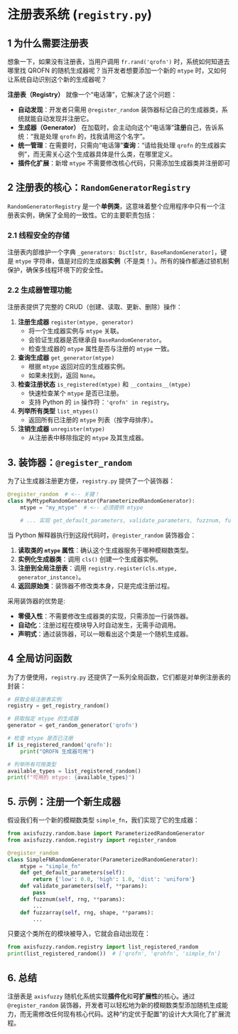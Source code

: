 # 注册表系统 (`registry.py`)

## 1 为什么需要注册表

想象一下，如果没有注册表，当用户调用 `fr.rand('qrofn')` 时，系统如何知道去哪里找 QROFN 的随机生成器呢？当开发者想要添加一个新的 `mtype` 时，又如何让系统自动识别这个新的生成器呢？

**注册表（Registry）** 就像一个“电话簿”，它解决了这个问题：

- **自动发现**：开发者只需用 `@register_random` 装饰器标记自己的生成器类，系统就能自动发现并注册它。
- **生成器（Generator）** 在加载时，会主动向这个“电话簿”**注册**自己，告诉系统：“我是处理 `qrofn` 的，找我请用这个名字”。
- **统一管理**：在需要时，只需向“电话簿”**查询**：“请给我处理 `qrofn` 的生成器实例”，而无需关心这个生成器具体是什么类，在哪里定义。
- **插件化扩展**：新增 `mtype` 不需要修改核心代码，只需添加生成器类并注册即可

## 2 注册表的核心：`RandomGeneratorRegistry`

`RandomGeneratorRegistry` 是一个**单例类**，这意味着整个应用程序中只有一个注册表实例，确保了全局的一致性。它的主要职责包括：

### 2.1 线程安全的存储

注册表内部维护一个字典 `_generators: Dict[str, BaseRandomGenerator]`，键是 `mtype` 字符串，值是对应的生成器**实例**（不是类！）。所有的操作都通过锁机制保护，确保多线程环境下的安全性。

### 2.2 生成器管理功能

注册表提供了完整的 CRUD（创建、读取、更新、删除）操作：
1. **注册生成器** `register(mtype, generator)`
    - 将一个生成器实例与 `mtype` 关联。
    - 会验证生成器是否继承自 `BaseRandomGenerator`。
    - 检查生成器的 `mtype` 属性是否与注册的 `mtype` 一致。
2. **查询生成器** `get_generator(mtype)`
    - 根据 `mtype` 返回对应的生成器实例。
    - 如果未找到，返回 `None`。
3. **检查注册状态** `is_registered(mtype)` 和 `__contains__(mtype)`
    - 快速检查某个 `mtype` 是否已注册。
    - 支持 Python 的 `in` 操作符：`'qrofn' in registry`。
4. **列举所有类型** `list_mtypes()`
    - 返回所有已注册的 `mtype` 列表（按字母排序）。
5. **注销生成器** `unregister(mtype)`
    - 从注册表中移除指定的 `mtype` 及其生成器。
## 3. 装饰器：`@register_random`

为了让生成器注册更方便，`registry.py` 提供了一个装饰器：

```python
@register_random  # <-- 关键！
class MyMtypeRandomGenerator(ParameterizedRandomGenerator):
    mtype = "my_mtype"  # <-- 必须提供 mtype

    # ... 实现 get_default_parameters, validate_parameters, fuzznum, fuzzarray...
```

当 Python 解释器执行到这段代码时，`@register_random` 装饰器会：
1. **读取类的 `mtype` 属性**：确认这个生成器服务于哪种模糊数类型。
2. **实例化生成器类**：调用 `cls()` 创建一个生成器实例。
3. **注册到全局注册表**：调用 `registry.register(cls.mtype, generator_instance)`。
4. **返回原始类**：装饰器不修改类本身，只是完成注册过程。

采用装饰器的优势是:
- **零侵入性**：不需要修改生成器类的实现，只需添加一行装饰器。
- **自动化**：注册过程在模块导入时自动发生，无需手动调用。
- **声明式**：通过装饰器，可以一眼看出这个类是一个随机生成器。

## 4 全局访问函数

为了方便使用，`registry.py` 还提供了一系列全局函数，它们都是对单例注册表的封装：

```python
# 获取全局注册表实例
registry = get_registry_random()

# 获取指定 mtype 的生成器
generator = get_random_generator('qrofn')

# 检查 mtype 是否已注册
if is_registered_random('qrofn'):
    print("QROFN 生成器可用")

# 列举所有可用类型
available_types = list_registered_random()
print(f"可用的 mtype: {available_types}")
```

## 5. 示例：注册一个新生成器

假设我们有一个新的模糊数类型 `simple_fn`，我们实现了它的生成器：

```python
from axisfuzzy.random.base import ParameterizedRandomGenerator
from axisfuzzy.random.registry import register_random

@register_random
class SimpleFNRandomGenerator(ParameterizedRandomGenerator):
    mtype = "simple_fn"
    def get_default_parameters(self):
        return {'low': 0.0, 'high': 1.0, 'dist': 'uniform'}
    def validate_parameters(self, **params):
        pass
    def fuzznum(self, rng, **params):
        ...
    def fuzzarray(self, rng, shape, **params):
        ...
```

只要这个类所在的模块被导入，它就会自动出现在：

```python
from axisfuzzy.random.registry import list_registered_random
print(list_registered_random())  # ['qrofn', 'qrohfn', 'simple_fn']
```

## 6. 总结

注册表是 `axisfuzzy` 随机化系统实现**插件化**和**可扩展性**的核心。通过 `@register_random` 装饰器，开发者可以轻松地为新的模糊数类型添加随机生成能力，而无需修改任何现有核心代码。这种“约定优于配置”的设计大大简化了扩展流程。
